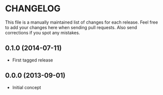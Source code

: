 # CHANGELOG

This file is a manually maintained list of changes for each release. Feel free
to add your changes here when sending pull requests. Also send corrections if
you spot any mistakes.

## 0.1.0 (2014-07-11)

* First tagged release

## 0.0.0 (2013-09-01)

* Initial concept
